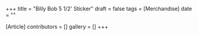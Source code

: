 +++
title = "Billy Bob 5 1/2' Sticker"
draft = false
tags = [Merchandise]
date = ""

[Article]
contributors = []
gallery = []
+++